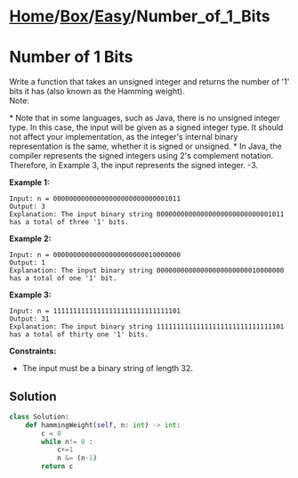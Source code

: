 # [Home](./../..)/[Box](./..)/[Easy](./)/Number_of_1_Bits
<h1>Number of 1 Bits</h1>

<p>
Write a function that takes an unsigned integer and returns the number of '1' bits it has (also known as the Hamming weight).
<br>
Note:
</p>
* Note that in some languages, such as Java, there is no unsigned integer type. In this case, the input will be given as a signed integer type. It should not affect your implementation, as the integer's internal binary representation is the same, whether it is signed or unsigned.
* In Java, the compiler represents the signed integers using 2's complement notation. Therefore, in Example 3, the input represents the signed integer. -3.

<b>Example 1:</b>

    Input: n = 00000000000000000000000000001011
    Output: 3
    Explanation: The input binary string 00000000000000000000000000001011 has a total of three '1' bits.
  
<b>Example 2:</b>

    Input: n = 00000000000000000000000010000000
    Output: 1
    Explanation: The input binary string 00000000000000000000000010000000 has a total of one '1' bit.

<b>Example 3:</b>

    Input: n = 11111111111111111111111111111101
    Output: 31
    Explanation: The input binary string 11111111111111111111111111111101 has a total of thirty one '1' bits.
 
<b>Constraints:</b>

* The input must be a binary string of length 32.

<h2>Solution</h2>

```python
class Solution:
    def hammingWeight(self, n: int) -> int:
        c = 0
        while n!= 0 :
            c+=1
            n &= (n-1)
        return c
```
